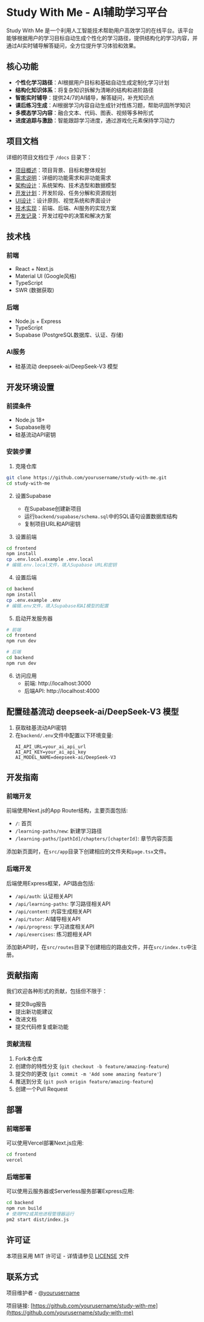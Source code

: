 # Study With Me - AI辅助学习平台

Study With Me 是一个利用人工智能技术帮助用户高效学习的在线平台。该平台能够根据用户的学习目标自动生成个性化的学习路径，提供结构化的学习内容，并通过AI实时辅导解答疑问，全方位提升学习体验和效果。

## 核心功能

- **个性化学习路径**：AI根据用户目标和基础自动生成定制化学习计划
- **结构化知识体系**：将复杂知识拆解为清晰的结构和进阶路径
- **智能实时辅导**：提供24/7的AI辅导，解答疑问，补充知识点
- **课后练习生成**：AI根据学习内容自动生成针对性练习题，帮助巩固所学知识
- **多模态学习内容**：融合文本、代码、图表、视频等多种形式
- **进度追踪与激励**：智能跟踪学习进度，通过游戏化元素保持学习动力

## 项目文档

详细的项目文档位于 `/docs` 目录下：

- [项目概述](/docs/00-项目概述.md)：项目背景、目标和整体规划
- [需求说明](/docs/01-需求说明.md)：详细的功能需求和非功能需求
- [架构设计](/docs/02-架构设计.md)：系统架构、技术选型和数据模型
- [开发计划](/docs/03-开发计划.md)：开发阶段、任务分解和资源规划
- [UI设计](/docs/04-UI设计.md)：设计原则、视觉系统和界面设计
- [技术实现](/docs/05-技术实现.md)：前端、后端、AI服务的实现方案
- [开发记录](/docs/06-开发记录.md)：开发过程中的决策和解决方案

## 技术栈

### 前端
- React + Next.js
- Material UI (Google风格)
- TypeScript
- SWR (数据获取)

### 后端
- Node.js + Express
- TypeScript
- Supabase (PostgreSQL数据库、认证、存储)

### AI服务
- 硅基流动 deepseek-ai/DeepSeek-V3 模型

## 开发环境设置

### 前提条件
- Node.js 18+
- Supabase账号
- 硅基流动API密钥

### 安装步骤

1. 克隆仓库
```bash
git clone https://github.com/yourusername/study-with-me.git
cd study-with-me
```

2. 设置Supabase
   - 在Supabase创建新项目
   - 运行`backend/supabase/schema.sql`中的SQL语句设置数据库结构
   - 复制项目URL和API密钥

3. 设置前端
```bash
cd frontend
npm install
cp .env.local.example .env.local
# 编辑.env.local文件，填入Supabase URL和密钥
```

4. 设置后端
```bash
cd backend
npm install
cp .env.example .env
# 编辑.env文件，填入Supabase和AI模型的配置
```

5. 启动开发服务器
```bash
# 前端
cd frontend
npm run dev

# 后端
cd backend
npm run dev
```

6. 访问应用
   - 前端: http://localhost:3000
   - 后端API: http://localhost:4000

## 配置硅基流动 deepseek-ai/DeepSeek-V3 模型

1. 获取硅基流动API密钥
2. 在`backend/.env`文件中配置以下环境变量:
   ```
   AI_API_URL=your_ai_api_url
   AI_API_KEY=your_ai_api_key
   AI_MODEL_NAME=deepseek-ai/DeepSeek-V3
   ```

## 开发指南

### 前端开发

前端使用Next.js的App Router结构，主要页面包括:

- `/`: 首页
- `/learning-paths/new`: 新建学习路径
- `/learning-paths/[pathId]/chapters/[chapterId]`: 章节内容页面

添加新页面时，在`src/app`目录下创建相应的文件夹和`page.tsx`文件。

### 后端开发

后端使用Express框架，API路由包括:

- `/api/auth`: 认证相关API
- `/api/learning-paths`: 学习路径相关API
- `/api/content`: 内容生成相关API
- `/api/tutor`: AI辅导相关API
- `/api/progress`: 学习进度相关API
- `/api/exercises`: 练习题相关API

添加新API时，在`src/routes`目录下创建相应的路由文件，并在`src/index.ts`中注册。

## 贡献指南

我们欢迎各种形式的贡献，包括但不限于：

- 提交Bug报告
- 提出新功能建议
- 改进文档
- 提交代码修复或新功能

### 贡献流程

1. Fork本仓库
2. 创建你的特性分支 (`git checkout -b feature/amazing-feature`)
3. 提交你的更改 (`git commit -m 'Add some amazing feature'`)
4. 推送到分支 (`git push origin feature/amazing-feature`)
5. 创建一个Pull Request

## 部署

### 前端部署

可以使用Vercel部署Next.js应用:

```bash
cd frontend
vercel
```

### 后端部署

可以使用云服务器或Serverless服务部署Express应用:

```bash
cd backend
npm run build
# 使用PM2或其他进程管理器运行
pm2 start dist/index.js
```

## 许可证

本项目采用 MIT 许可证 - 详情请参见 [LICENSE](LICENSE) 文件

## 联系方式

项目维护者 - [@yourusername](https://github.com/yourusername)

项目链接: [https://github.com/yourusername/study-with-me](https://github.com/yourusername/study-with-me)
